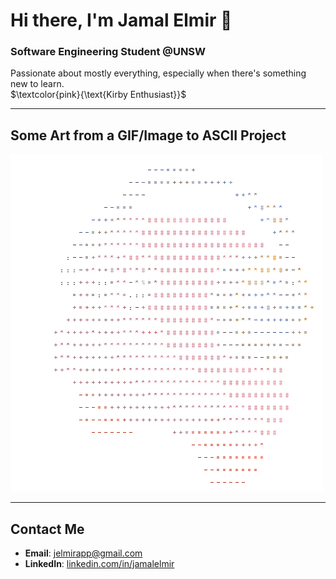 # Hi there, I'm Jamal Elmir 👋

### Software Engineering Student @UNSW  
Passionate about mostly everything, especially when there's something new to learn.  
$\textcolor{pink}{\text{Kirby Enthusiast}}$

---

## Some Art from a GIF/Image to ASCII Project
![Kirby](./kirby.gif)

---

##  Contact Me
- **Email**: [jelmirapp@gmail.com](mailto:jelmirapp@gmail.com)
- **LinkedIn**: [linkedin.com/in/jamalelmir](https://www.linkedin.com/in/jamalelmir/)
